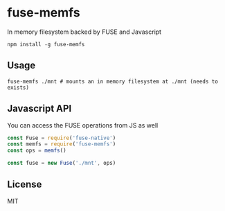 # fuse-memfs

In memory filesystem backed by FUSE and Javascript

```
npm install -g fuse-memfs
```

## Usage

```
fuse-memfs ./mnt # mounts an in memory filesystem at ./mnt (needs to exists)
```

## Javascript API

You can access the FUSE operations from JS as well

```js
const Fuse = require('fuse-native')
const memfs = require('fuse-memfs')
const ops = memfs()

const fuse = new Fuse('./mnt', ops)
```

## License

MIT
